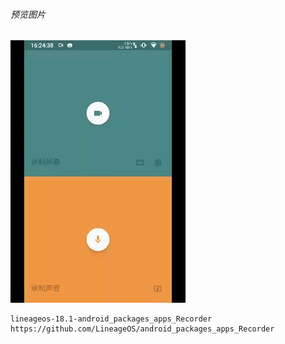 ###### 预览图片
![image](https://github.com/153437803/android_packages_apps_recorder/blob/master/device.gif )

```
lineageos-18.1-android_packages_apps_Recorder
https://github.com/LineageOS/android_packages_apps_Recorder
```

